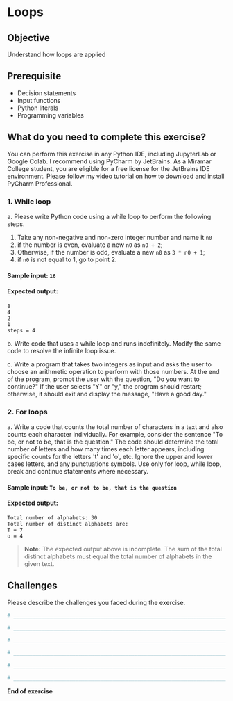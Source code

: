 # Loops



## Objective

Understand how loops are applied

## Prerequisite

- Decision statements
- Input functions
- Python literals
- Programming variables

## What do you need to complete this exercise?

You can perform this exercise in any Python IDE, including JupyterLab or Google Colab.
I recommend using PyCharm by JetBrains. As a Miramar College student, you are eligible for a free license for the JetBrains IDE environment. 
Please follow my video tutorial on how to download and install PyCharm Professional. 

### 1. While loop

a. Please write Python code using a while loop to perform the following steps.

1. Take any non-negative and non-zero integer number and name it ```n0```
2. if the number is even, evaluate a new ```n0``` as ```n0 ÷ 2```;
3. Otherwise, if the number is odd, evaluate a new ```n0``` as ```3 * n0 + 1```;
4. if ```n0``` is not equal to 1, go to point 2.

#### Sample input: ```16```

#### Expected output: ###

```
8
4
2
1
steps = 4
```

b. Write code that uses a while loop and runs indefinitely. Modify the same code to resolve the infinite loop issue.

c. Write a program that takes two integers as input and asks the user to choose an arithmetic operation to perform with those numbers. At the end of the program, prompt the user with the question, "Do you want to continue?" If the user selects "Y" or "y," the program should restart; otherwise, it should exit and display the message, "Have a good day."

### 2. For loops

a. Write a code that counts the total number of characters in a text and also counts each character individually. For example, consider the sentence "To be, or not to be, that is the question." The code should determine the total number of letters and how many times each letter appears, including specific counts for the letters 't' and 'o', etc. Ignore the upper and lower cases letters, and any punctuations symbols. Use only for loop, while loop, break and continue statements where necessary.

#### Sample input: ```To be, or not to be, that is the question```

#### Expected output: ###

```
Total number of alphabets: 30
Total number of distinct alphabets are:
T = 7
o = 4
```

> **Note:** The expected output above is incomplete. The sum of the total distinct alphabets must equal the total number of alphabets in the given text.



## Challenges

Please describe the challenges you faced during the exercise.

```python
# _________________________________________________________________________________________________

# _________________________________________________________________________________________________

# _________________________________________________________________________________________________

# _________________________________________________________________________________________________

# _________________________________________________________________________________________________

# _________________________________________________________________________________________________

```

**End of exercise**
